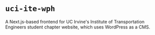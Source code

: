 # `uci-ite-wph`

A Next.js-based frontend for UC Irvine's Institute of Transportation Engineers student chapter website, which uses WordPress as a CMS.
